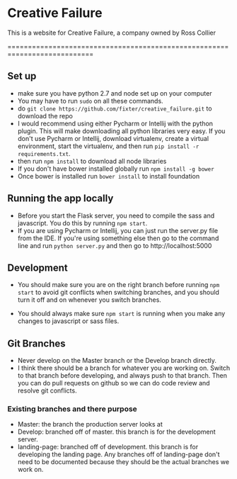 # Creative Failure

This is a website for Creative Failure, a company owned by Ross Collier

===========================================================================

## Set up

- make sure you have python 2.7 and node set up on your computer
- You may have to run `sudo` on all these commands.
- do `git clone https://github.com/fixter/creative_failure.git` to download the repo
- I would recommend using either Pycharm or Intellij with the python plugin. This will make downloading all python libraries 
  very easy.
  If you don't use Pycharm or Intellij, download virtualenv, create a virtual environment, start the virtualenv,
  and then run `pip install -r requirements.txt`.
- then run `npm install` to download all node libraries
- If you don't have bower installed globally run `npm install -g bower`
- Once bower is installed run `bower install` to install foundation 


## Running the app locally

- Before you start the Flask server, you need to compile the sass and javascript. You do this by running `npm start`.
- If you are using Pycharm or Intellij, you can just run the server.py file from the IDE. If you're using something else
  then go to the command line and run `python server.py` and then go to http://localhost:5000

## Development
- You should make sure you are on the right branch before running `npm start` to avoid git conflicts when switching branches,
  and you should turn it off and on whenever you switch branches. 
  
- You should always make sure `npm start` is running when you make any changes to javascript or sass files.

## Git Branches
- Never develop on the Master branch or the Develop branch directly.
- I think there should be a branch for whatever you are working on. Switch to that branch before developing, and always push
  to that branch. Then you can do pull requests on github so we can do code review and resolve git conflicts.
  
### Existing branches and there purpose
- Master: the branch the production server looks at
- Develop: branched off of master. this branch is for the development server.
- landing-page: branched off of development. this branch is for developing the landing page. Any branches off of landing-page
  don't need to be documented because they should be the actual branches we work on.

